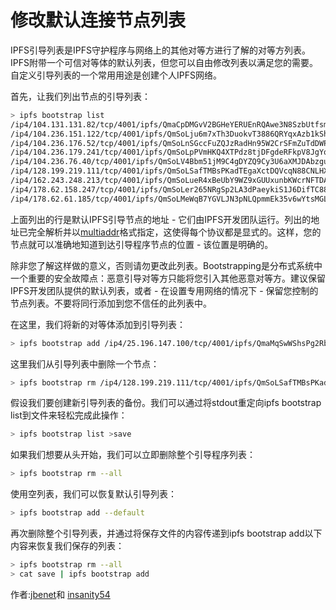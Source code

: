# 修改默认连接节点列表
IPFS引导列表是IPFS守护程序与网络上的其他对等方进行了解的对等方列表。IPFS附带一个可信对等体的默认列表，但您可以自由修改列表以满足您的需要。自定义引导列表的一个常用用途是创建个人IPFS网络。

首先，让我们列出节点的引导列表：
```sh
> ipfs bootstrap list
/ip4/104.131.131.82/tcp/4001/ipfs/QmaCpDMGvV2BGHeYERUEnRQAwe3N8SzbUtfsmvsqQLuvuJ
/ip4/104.236.151.122/tcp/4001/ipfs/QmSoLju6m7xTh3DuokvT3886QRYqxAzb1kShaanJgW36yx
/ip4/104.236.176.52/tcp/4001/ipfs/QmSoLnSGccFuZQJzRadHn95W2CrSFmZuTdDWP8HXaHca9z
/ip4/104.236.179.241/tcp/4001/ipfs/QmSoLpPVmHKQ4XTPdz8tjDFgdeRFkpV8JgYq8JVJ69RrZm
/ip4/104.236.76.40/tcp/4001/ipfs/QmSoLV4Bbm51jM9C4gDYZQ9Cy3U6aXMJDAbzgu2fzaDs64
/ip4/128.199.219.111/tcp/4001/ipfs/QmSoLSafTMBsPKadTEgaXctDQVcqN88CNLHXMkTNwMKPnu
/ip4/162.243.248.213/tcp/4001/ipfs/QmSoLueR4xBeUbY9WZ9xGUUxunbKWcrNFTDAadQJmocnWm
/ip4/178.62.158.247/tcp/4001/ipfs/QmSoLer265NRgSp2LA3dPaeykiS1J6DifTC88f5uVQKNAd
/ip4/178.62.61.185/tcp/4001/ipfs/QmSoLMeWqB7YGVLJN3pNLQpmmEk35v6wYtsMGLzSr5QBU3
```
上面列出的行是默认IPFS引导节点的地址 - 它们由IPFS开发团队运行。列出的地址已完全解析并以[multiaddr](https://github.com/jbenet/multiaddr)格式指定，这使得每个协议都是显式的。这样，您的节点就可以准确地知道到达引导程序节点的位置 - 该位置是明确的。

除非您了解这样做的意义，否则请勿更改此列表。Bootstrapping是分布式系统中一个重要的安全故障点：恶意引导对等方只能将您引入其他恶意对等方。建议保留IPFS开发团队提供的默认列表，或者 - 在设置专用网络的情况下 - 保留您控制的节点列表。不要将同行添加到您不信任的此列表中。

在这里，我们将新的对等体添加到引导列表：
```sh
> ipfs bootstrap add /ip4/25.196.147.100/tcp/4001/ipfs/QmaMqSwWShsPg2RbredZtoneFjXhim7AQkqbLxib45Lx4S
```
这里我们从引导列表中删除一个节点：
```sh
> ipfs bootstrap rm /ip4/128.199.219.111/tcp/4001/ipfs/QmSoLSafTMBsPKadTEgaXctDQVcqN88CNLHXMkTNwMKPnu
```
假设我们要创建新引导列表的备份。我们可以通过将stdout重定向ipfs bootstrap list到文件来轻松完成此操作：
```sh
> ipfs bootstrap list >save
```
如果我们想要从头开始，我们可以立即删除整个引导程序列表：
```sh
> ipfs bootstrap rm --all
```
使用空列表，我们可以恢复默认引导列表：
```sh
> ipfs bootstrap add --default
```
再次删除整个引导列表，并通过将保存文件的内容传递到ipfs bootstrap add以下内容来恢复我们保存的列表：
```sh
> ipfs bootstrap rm --all
> cat save | ipfs bootstrap add
```

作者:[jbenet](http://github.com/jbenet)和 [insanity54](http://github.com/insanity54)
